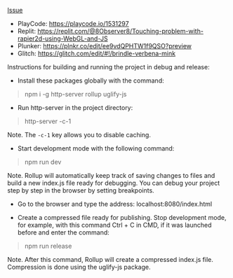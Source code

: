 [Issue](https://github.com/dimforge/rapier.js/issues/240)

- PlayCode: https://playcode.io/1531297
- Replit: https://replit.com/@8Observer8/Touching-problem-with-rapier2d-using-WebGL-and-JS
- Plunker: https://plnkr.co/edit/ee9vdQPHTW1f9QSO?preview
- Glitch: https://glitch.com/edit/#!/brindle-verbena-mink

Instructions for building and running the project in debug and release:

- Install these packages globally with the command:

> npm i -g http-server rollup uglify-js

- Run http-server in the project directory:

> http-server -c-1

Note. The `-c-1` key allows you to disable caching.

- Start development mode with the following command:

> npm run dev

Note. Rollup will automatically keep track of saving changes to files and build a new index.js file ready for debugging. You can debug your project step by step in the browser by setting breakpoints.

- Go to the browser and type the address: localhost:8080/index.html

- Create a compressed file ready for publishing. Stop development mode, for example, with this command Ctrl + C in CMD, if it was launched before and enter the command:

> npm run release

Note. After this command, Rollup will create a compressed index.js file. Compression is done using the uglify-js package.
